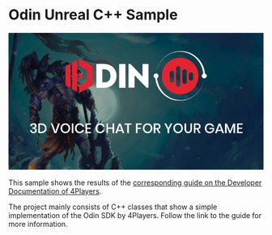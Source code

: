 # Odin Unreal C++ Sample

![Odin Header](/Documentation/odin_header.jpg)

This sample shows the results of the [corresponding guide on the Developer Documentation of 4Players](https://www.4players.io/odin/guides/unreal/unreal-cpp-guide/).

The project mainly consists of C++ classes that show a simple implementation of the Odin SDK by 4Players. Follow the link to the guide for more information.
